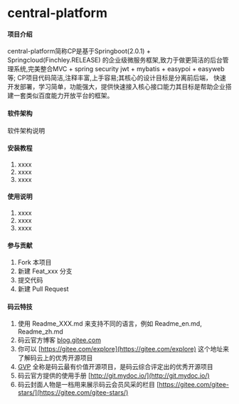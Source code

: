 # central-platform

#### 项目介绍
central-platform简称CP是基于Springboot(2.0.1) + Springcloud(Finchley.RELEASE) 
的企业级微服务框架,致力于做更简洁的后台管理系统,完美整合MVC + spring security jwt +
mybatis + easypoi + easyweb 等; CP项目代码简洁,注释丰富,上手容易;其核心的设计目标是分离前后端，
快速开发部署，学习简单，功能强大，提供快速接入核心接口能力其目标是帮助企业搭建一套类似百度能力开放平台的框架。


#### 软件架构
软件架构说明


#### 安装教程

1. xxxx
2. xxxx
3. xxxx

#### 使用说明

1. xxxx
2. xxxx
3. xxxx

#### 参与贡献

1. Fork 本项目
2. 新建 Feat_xxx 分支
3. 提交代码
4. 新建 Pull Request


#### 码云特技

1. 使用 Readme\_XXX.md 来支持不同的语言，例如 Readme\_en.md, Readme\_zh.md
2. 码云官方博客 [blog.gitee.com](https://blog.gitee.com)
3. 你可以 [https://gitee.com/explore](https://gitee.com/explore) 这个地址来了解码云上的优秀开源项目
4. [GVP](https://gitee.com/gvp) 全称是码云最有价值开源项目，是码云综合评定出的优秀开源项目
5. 码云官方提供的使用手册 [http://git.mydoc.io/](http://git.mydoc.io/)
6. 码云封面人物是一档用来展示码云会员风采的栏目 [https://gitee.com/gitee-stars/](https://gitee.com/gitee-stars/)